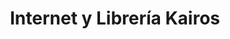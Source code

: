 ---
title: "Internet y Librería Kairos"
url: /quetzaltenango/internet-y-libreria-kairos/
shop: Kopieren
---